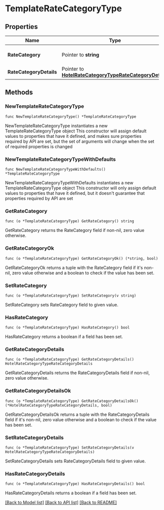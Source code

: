 # TemplateRateCategoryType

## Properties

Name | Type | Description | Notes
------------ | ------------- | ------------- | -------------
**RateCategory** | Pointer to **string** | Rate category Code. | [optional] 
**RateCategoryDetails** | Pointer to [**HotelRateCategoryTypeRateCategoryDetails**](HotelRateCategoryTypeRateCategoryDetails.md) |  | [optional] 

## Methods

### NewTemplateRateCategoryType

`func NewTemplateRateCategoryType() *TemplateRateCategoryType`

NewTemplateRateCategoryType instantiates a new TemplateRateCategoryType object
This constructor will assign default values to properties that have it defined,
and makes sure properties required by API are set, but the set of arguments
will change when the set of required properties is changed

### NewTemplateRateCategoryTypeWithDefaults

`func NewTemplateRateCategoryTypeWithDefaults() *TemplateRateCategoryType`

NewTemplateRateCategoryTypeWithDefaults instantiates a new TemplateRateCategoryType object
This constructor will only assign default values to properties that have it defined,
but it doesn't guarantee that properties required by API are set

### GetRateCategory

`func (o *TemplateRateCategoryType) GetRateCategory() string`

GetRateCategory returns the RateCategory field if non-nil, zero value otherwise.

### GetRateCategoryOk

`func (o *TemplateRateCategoryType) GetRateCategoryOk() (*string, bool)`

GetRateCategoryOk returns a tuple with the RateCategory field if it's non-nil, zero value otherwise
and a boolean to check if the value has been set.

### SetRateCategory

`func (o *TemplateRateCategoryType) SetRateCategory(v string)`

SetRateCategory sets RateCategory field to given value.

### HasRateCategory

`func (o *TemplateRateCategoryType) HasRateCategory() bool`

HasRateCategory returns a boolean if a field has been set.

### GetRateCategoryDetails

`func (o *TemplateRateCategoryType) GetRateCategoryDetails() HotelRateCategoryTypeRateCategoryDetails`

GetRateCategoryDetails returns the RateCategoryDetails field if non-nil, zero value otherwise.

### GetRateCategoryDetailsOk

`func (o *TemplateRateCategoryType) GetRateCategoryDetailsOk() (*HotelRateCategoryTypeRateCategoryDetails, bool)`

GetRateCategoryDetailsOk returns a tuple with the RateCategoryDetails field if it's non-nil, zero value otherwise
and a boolean to check if the value has been set.

### SetRateCategoryDetails

`func (o *TemplateRateCategoryType) SetRateCategoryDetails(v HotelRateCategoryTypeRateCategoryDetails)`

SetRateCategoryDetails sets RateCategoryDetails field to given value.

### HasRateCategoryDetails

`func (o *TemplateRateCategoryType) HasRateCategoryDetails() bool`

HasRateCategoryDetails returns a boolean if a field has been set.


[[Back to Model list]](../README.md#documentation-for-models) [[Back to API list]](../README.md#documentation-for-api-endpoints) [[Back to README]](../README.md)


